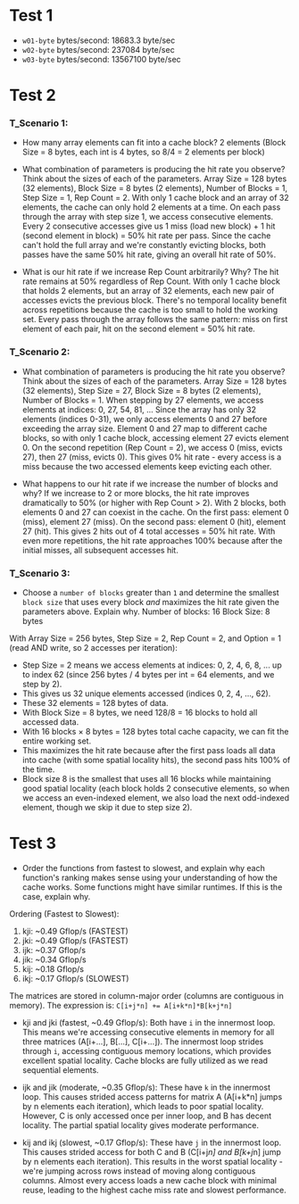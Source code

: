 # Test 1
* `w01-byte` bytes/second: 18683.3 byte/sec
* `w02-byte` bytes/second: 237084 byte/sec
* `w03-byte` bytes/second: 13567100 byte/sec

# Test 2
### T_Scenario 1:
* How many array elements can fit into a cache block?
2 elements (Block Size = 8 bytes, each int is 4 bytes, so 8/4 = 2 elements per block)

* What combination of parameters is producing the hit rate you observe? Think about the sizes of each of the parameters.
Array Size = 128 bytes (32 elements), Block Size = 8 bytes (2 elements), Number of Blocks = 1, Step Size = 1, Rep Count = 2. With only 1 cache block and an array of 32 elements, the cache can only hold 2 elements at a time. On each pass through the array with step size 1, we access consecutive elements. Every 2 consecutive accesses give us 1 miss (load new block) + 1 hit (second element in block) = 50% hit rate per pass. Since the cache can't hold the full array and we're constantly evicting blocks, both passes have the same 50% hit rate, giving an overall hit rate of 50%.

* What is our hit rate if we increase Rep Count arbitrarily? Why?
The hit rate remains at 50% regardless of Rep Count. With only 1 cache block that holds 2 elements, but an array of 32 elements, each new pair of accesses evicts the previous block. There's no temporal locality benefit across repetitions because the cache is too small to hold the working set. Every pass through the array follows the same pattern: miss on first element of each pair, hit on the second element = 50% hit rate.

### T_Scenario 2:
* What combination of parameters is producing the hit rate you observe? Think about the sizes of each of the parameters.
Array Size = 128 bytes (32 elements), Step Size = 27, Block Size = 8 bytes (2 elements), Number of Blocks = 1. When stepping by 27 elements, we access elements at indices: 0, 27, 54, 81, ... Since the array has only 32 elements (indices 0-31), we only access elements 0 and 27 before exceeding the array size. Element 0 and 27 map to different cache blocks, so with only 1 cache block, accessing element 27 evicts element 0. On the second repetition (Rep Count = 2), we access 0 (miss, evicts 27), then 27 (miss, evicts 0). This gives 0% hit rate - every access is a miss because the two accessed elements keep evicting each other.

* What happens to our hit rate if we increase the number of blocks and why?
If we increase to 2 or more blocks, the hit rate improves dramatically to 50% (or higher with Rep Count > 2). With 2 blocks, both elements 0 and 27 can coexist in the cache. On the first pass: element 0 (miss), element 27 (miss). On the second pass: element 0 (hit), element 27 (hit). This gives 2 hits out of 4 total accesses = 50% hit rate. With even more repetitions, the hit rate approaches 100% because after the initial misses, all subsequent accesses hit.

### T_Scenario 3:
* Choose a `number of blocks` greater than `1` and determine the smallest `block size` that uses every block *and* maximizes the hit rate given the parameters above. Explain why.
Number of blocks: 16
Block Size: 8 bytes

With Array Size = 256 bytes, Step Size = 2, Rep Count = 2, and Option = 1 (read AND write, so 2 accesses per iteration):

- Step Size = 2 means we access elements at indices: 0, 2, 4, 6, 8, ... up to index 62 (since 256 bytes / 4 bytes per int = 64 elements, and we step by 2).
- This gives us 32 unique elements accessed (indices 0, 2, 4, ..., 62).
- These 32 elements = 128 bytes of data.
- With Block Size = 8 bytes, we need 128/8 = 16 blocks to hold all accessed data.
- With 16 blocks × 8 bytes = 128 bytes total cache capacity, we can fit the entire working set.
- This maximizes the hit rate because after the first pass loads all data into cache (with some spatial locality hits), the second pass hits 100% of the time.
- Block size 8 is the smallest that uses all 16 blocks while maintaining good spatial locality (each block holds 2 consecutive elements, so when we access an even-indexed element, we also load the next odd-indexed element, though we skip it due to step size 2).

# Test 3
* Order the functions from fastest to slowest, and explain why each function's ranking makes sense using your understanding of how the cache works. Some functions might have similar runtimes. If this is the case, explain why.

Ordering (Fastest to Slowest):
1. kji: ~0.49 Gflop/s (FASTEST)
2. jki: ~0.49 Gflop/s (FASTEST)
3. ijk: ~0.37 Gflop/s
4. jik: ~0.34 Gflop/s
5. kij: ~0.18 Gflop/s
6. ikj: ~0.17 Gflop/s (SLOWEST)

The matrices are stored in column-major order (columns are contiguous in memory). The expression is: `C[i+j*n] += A[i+k*n]*B[k+j*n]`

- kji and jki (fastest, ~0.49 Gflop/s): Both have `i` in the innermost loop. This means we're accessing consecutive elements in memory for all three matrices (A[i+...], B[...], C[i+...]). The innermost loop strides through `i`, accessing contiguous memory locations, which provides excellent spatial locality. Cache blocks are fully utilized as we read sequential elements.

- ijk and jik (moderate, ~0.35 Gflop/s): These have `k` in the innermost loop. This causes strided access patterns for matrix A (A[i+k*n] jumps by n elements each iteration), which leads to poor spatial locality. However, C is only accessed once per inner loop, and B has decent locality. The partial spatial locality gives moderate performance.

- kij and ikj (slowest, ~0.17 Gflop/s): These have `j` in the innermost loop. This causes strided access for both C and B (C[i+j*n] and B[k+j*n] jump by n elements each iteration). This results in the worst spatial locality - we're jumping across rows instead of moving along contiguous columns. Almost every access loads a new cache block with minimal reuse, leading to the highest cache miss rate and slowest performance.
